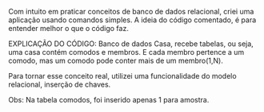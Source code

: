 Com intuito em praticar conceitos de banco de dados relacional, criei uma aplicação usando
comandos simples. A ideia do código comentado, é para entender melhor o que o código faz.

EXPLICAÇÃO DO CÓDIGO:
Banco de dados Casa, recebe tabelas, ou seja, uma casa contém comodos e membros. E cada membro pertence a um 
comodo, mas um comodo pode conter mais de um membro(1,N). 

Para tornar esse conceito real, utilizei uma funcionalidade do modelo relacional, inserção de chaves. 

Obs: Na tabela comodos, foi inserido apenas 1 para amostra.





